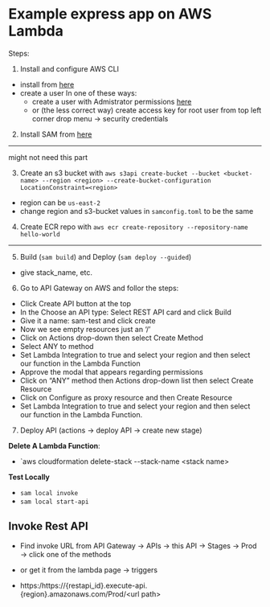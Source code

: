# Example express app on AWS Lambda

Steps:

1. Install and configure AWS CLI
- install from [here](https://docs.aws.amazon.com/cli/latest/userguide/getting-started-install.html)
- create a user In one of these ways:
    - create a user with Admistrator permissions [here](`https://us-east-1.console.aws.amazon.com/iamv2/home?region=us-east-1&skipRegion=true#/users)
    - or (the less correct way) create access key for root user from top left corner drop menu -> security credentials

2. Install SAM from [here](https://docs.aws.amazon.com/serverless-application-model/latest/developerguide/install-sam-cli.html)

---
might not need this part

3. Create an s3 bucket with `aws s3api create-bucket --bucket <bucket-name> --region <region> --create-bucket-configuration LocationConstraint=<region>`
- region can be `us-east-2`
- change region and s3-bucket values in `samconfig.toml` to be the same

4. Create ECR repo with `aws ecr create-repository --repository-name hello-world`

---

5. Build (`sam build`) and Deploy (`sam deploy --guided`)
- give stack_name, etc.

6. Go to API Gateway on AWS and follor the steps:
- Click Create API button at the top
- In the Choose an API type: Select REST API card and click Build
- Give it a name: sam-test and click create
- Now we see empty resources just an ‘/’
- Click on Actions drop-down then select Create Method
- Select ANY to method
- Set Lambda Integration to true and select your region and then select our function in the Lambda Function
- Approve the modal that appears regarding permissions
- Click on “ANY” method then Actions drop-down list then select Create Resource
- Click on Configure as proxy resource and then Create Resource
- Set Lambda Integration to true and select your region and then select our function in the Lambda Function.

7. Deploy API (actions -> deploy API -> create new stage)


**Delete A Lambda Function**:
- `aws cloudformation delete-stack --stack-name \<stack name\>

**Test Locally**
- `sam local invoke`
- `sam local start-api`


## Invoke Rest API
- Find invoke URL from API Gateway -> APIs -> this API -> Stages -> Prod -> click one of the methods
- or get it from the lambda page -> triggers

- https:/https://{restapi_id}.execute-api.{region}.amazonaws.com/Prod/\<url path\>